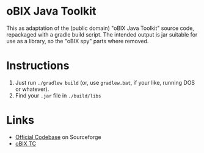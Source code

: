 # oBIX Java Toolkit

This as adaptation of the (public domain) "oBIX Java Toolkit" source code, repackaged with a gradle build script. 
The intended output is jar suitable for use as a library, so the "oBIX spy" parts where removed.

# Instructions

1. Just run `./gradlew build`  (or, use `gradlew.bat`, if your like, running DOS or whatever).
2. Find your `.jar` file in `./build/libs`

# Links 

- [Official Codebase](http://sourceforge.net/projects/obix/) on Sourceforge
- [oBIX TC](https://www.oasis-open.org/committees/tc_home.php?wg_abbrev=obix)
